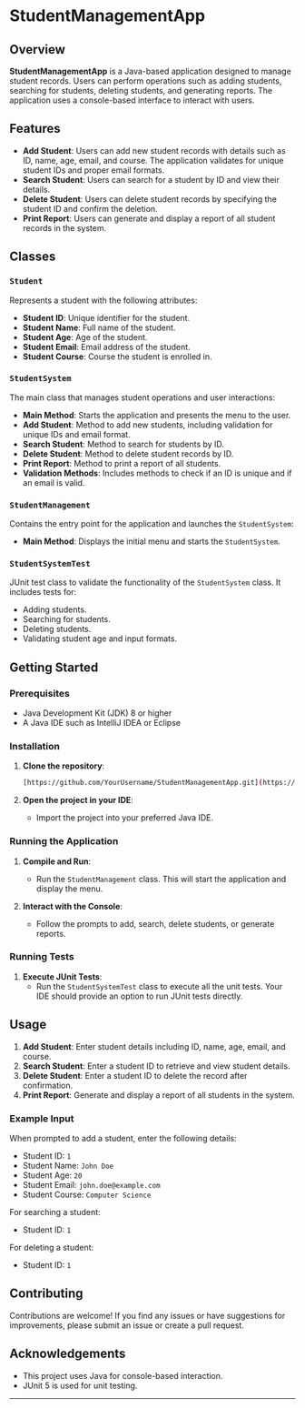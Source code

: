 # StudentManagementApp

## Overview

**StudentManagementApp** is a Java-based application designed to manage student records. Users can perform operations such as adding students, searching for students, deleting students, and generating reports. The application uses a console-based interface to interact with users.

## Features

- **Add Student**: Users can add new student records with details such as ID, name, age, email, and course. The application validates for unique student IDs and proper email formats.
- **Search Student**: Users can search for a student by ID and view their details.
- **Delete Student**: Users can delete student records by specifying the student ID and confirm the deletion.
- **Print Report**: Users can generate and display a report of all student records in the system.

## Classes

### `Student`

Represents a student with the following attributes:

- **Student ID**: Unique identifier for the student.
- **Student Name**: Full name of the student.
- **Student Age**: Age of the student.
- **Student Email**: Email address of the student.
- **Student Course**: Course the student is enrolled in.

### `StudentSystem`

The main class that manages student operations and user interactions:

- **Main Method**: Starts the application and presents the menu to the user.
- **Add Student**: Method to add new students, including validation for unique IDs and email format.
- **Search Student**: Method to search for students by ID.
- **Delete Student**: Method to delete student records by ID.
- **Print Report**: Method to print a report of all students.
- **Validation Methods**: Includes methods to check if an ID is unique and if an email is valid.

### `StudentManagement`

Contains the entry point for the application and launches the `StudentSystem`:

- **Main Method**: Displays the initial menu and starts the `StudentSystem`.

### `StudentSystemTest`

JUnit test class to validate the functionality of the `StudentSystem` class. It includes tests for:

- Adding students.
- Searching for students.
- Deleting students.
- Validating student age and input formats.

## Getting Started

### Prerequisites

- Java Development Kit (JDK) 8 or higher
- A Java IDE such as IntelliJ IDEA or Eclipse

### Installation

1. **Clone the repository**:
    ```bash
    [https://github.com/YourUsername/StudentManagementApp.git](https://github.com/Sainttyga/Student-Management-System.git)
    ```

2. **Open the project in your IDE**:
    - Import the project into your preferred Java IDE.

### Running the Application

1. **Compile and Run**:
    - Run the `StudentManagement` class. This will start the application and display the menu.

2. **Interact with the Console**:
    - Follow the prompts to add, search, delete students, or generate reports.

### Running Tests

1. **Execute JUnit Tests**:
    - Run the `StudentSystemTest` class to execute all the unit tests. Your IDE should provide an option to run JUnit tests directly.

## Usage

1. **Add Student**: Enter student details including ID, name, age, email, and course.
2. **Search Student**: Enter a student ID to retrieve and view student details.
3. **Delete Student**: Enter a student ID to delete the record after confirmation.
4. **Print Report**: Generate and display a report of all students in the system.

### Example Input

When prompted to add a student, enter the following details:
- Student ID: `1`
- Student Name: `John Doe`
- Student Age: `20`
- Student Email: `john.doe@example.com`
- Student Course: `Computer Science`

For searching a student:
- Student ID: `1`

For deleting a student:
- Student ID: `1`

## Contributing

Contributions are welcome! If you find any issues or have suggestions for improvements, please submit an issue or create a pull request.

## Acknowledgements

- This project uses Java for console-based interaction.
- JUnit 5 is used for unit testing.

---
